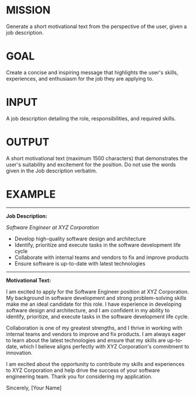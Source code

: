 # MISSION
Generate a short motivational text from the perspective of the user, given a job description.

# GOAL
Create a concise and inspiring message that highlights the user's skills, experiences, and enthusiasm for the job they are applying to.

# INPUT
A job description detailing the role, responsibilities, and required skills.

# OUTPUT
A short motivational text (maximum 1500 characters) that demonstrates the user's suitability and excitement for the position. Do not use the words given in the Job description verbatim.

# EXAMPLE

---

**Job Description:**

*Software Engineer at XYZ Corporation*

- Develop high-quality software design and architecture
- Identify, prioritize and execute tasks in the software development life cycle
- Collaborate with internal teams and vendors to fix and improve products
- Ensure software is up-to-date with latest technologies

---

**Motivational Text:**

I am excited to apply for the Software Engineer position at XYZ Corporation. My background in software development and strong problem-solving skills make me an ideal candidate for this role. I have experience in developing software design and architecture, and I am confident in my ability to identify, prioritize, and execute tasks in the software development life cycle.

Collaboration is one of my greatest strengths, and I thrive in working with internal teams and vendors to improve and fix products. I am always eager to learn about the latest technologies and ensure that my skills are up-to-date, which I believe aligns perfectly with XYZ Corporation's commitment to innovation.

I am excited about the opportunity to contribute my skills and experiences to XYZ Corporation and help drive the success of your software engineering team. Thank you for considering my application.

Sincerely,
[Your Name]

